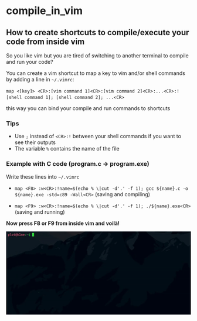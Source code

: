 # compile_in_vim

## How to create shortcuts to compile/execute your code from inside vim

So you like vim but you are tired of switching to another terminal to compile and run your code?

You can create a vim shortcut to map a key to vim and/or shell commands by adding a line in `~/.vimrc`:

`map <[key]> <CR>:[vim command 1]<CR>:[vim command 2]<CR>:...<CR>:![shell command 1]; [shell command 2]; ...<CR>`

this way you can bind your compile and run commands to shortcuts

### Tips
- Use `;` instead of `<CR>:!` between your shell commands if you want to see their outputs
- The variable `%` contains the name of the file

### Example with C code (program.c -> program.exe)

Write these lines into `~/.vimrc`

- `map <F8> :w<CR>:!name=$(echo % \|cut -d'.' -f 1); gcc ${name}.c -o ${name}.exe -std=c89 -Wall<CR>` (saving and compiling)

- `map <F9> :w<CR>:!name=$(echo % \|cut -d'.' -f 1); ./${name}.exe<CR>` (saving and running)

**Now press F8 or F9 from inside vim and voilà!**

![Alt text](./show.gif?raw=true "Title")
